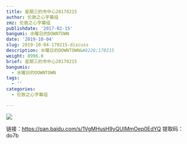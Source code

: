 ```yaml
---
title: 星期三的市中心20170215
author: 伦敦之心字幕组
zmz: 伦敦之心字幕组
publishdate: '2017-02-15'
bangumi: 水曜日的DOWNTOWN
date: '2019-10-04'
slug: 2019-10-04-170215-discuss
description: 水曜日的DOWNTOWN&#8226;170215
weight: 8996.0
brief: 星期三的市中心20170215
bangumis:
  - 水曜日的DOWNTOWN
tags:
  - ''
categories:
  - 伦敦之心字幕组

---
```


![](https://raw.githubusercontent.com/tcgriffith/owaraisite/master/static/img/suidown.jpg)


<p>链接：<a href="https://pan.baidu.com/s/1VgMHusH9yQUIMmOep0EdYQ" target="_blank" rel="nofollow noreferrer">https://pan.baidu.com/s/1VgMHusH9yQUIMmOep0EdYQ</a> 提取码：do7b</p>				

